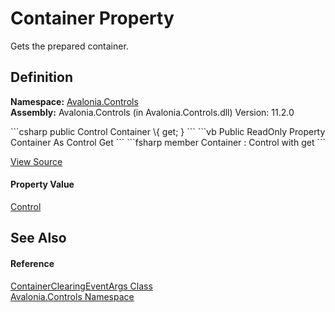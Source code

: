 # Container Property


Gets the prepared container.



## Definition
**Namespace:** <a href="N_Avalonia_Controls">Avalonia.Controls</a>  
**Assembly:** Avalonia.Controls (in Avalonia.Controls.dll) Version: 11.2.0

<Tabs groupId="api-code-preview">
<TabItem value="csharp" label="C#">
```csharp
public Control Container \{ get; }
```
</TabItem>
<TabItem value="vb" label="VB">
```vb
Public ReadOnly Property Container As Control
	Get
```
</TabItem>
<TabItem value="fsharp" label="F#">
```fsharp
member Container : Control with get
```
</TabItem>
</Tabs>



<a href="https://github.com/AvaloniaUI/Avalonia/tree/master/src/Avalonia.Controls/ContainerClearingEventArgs.cs#L18" title="View the source code">View Source</a>



#### Property Value
<a href="T_Avalonia_Controls_Control">Control</a>

## See Also


#### Reference
<a href="T_Avalonia_Controls_ContainerClearingEventArgs">ContainerClearingEventArgs Class</a>  
<a href="N_Avalonia_Controls">Avalonia.Controls Namespace</a>  
